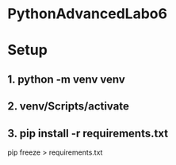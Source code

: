 # PythonAdvancedLabo6

# Setup
## 1. python -m venv venv
## 2. venv/Scripts/activate
## 3. pip install -r requirements.txt

pip freeze > requirements.txt